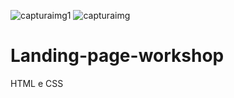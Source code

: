 ![capturaimg1](https://user-images.githubusercontent.com/107891985/177459343-6b81cb17-5fee-44e0-8b21-f02eaacb6bae.png)
![capturaimg](https://user-images.githubusercontent.com/107891985/177459037-2d7cb8ab-08a1-43f8-a249-e6f0210fc7f4.png)
# Landing-page-workshop
HTML e CSS
